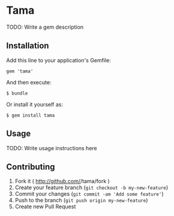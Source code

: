 # Tama

TODO: Write a gem description

## Installation

Add this line to your application's Gemfile:

    gem 'tama'

And then execute:

    $ bundle

Or install it yourself as:

    $ gem install tama

## Usage

TODO: Write usage instructions here

## Contributing

1. Fork it ( http://github.com/<my-github-username>/tama/fork )
2. Create your feature branch (`git checkout -b my-new-feature`)
3. Commit your changes (`git commit -am 'Add some feature'`)
4. Push to the branch (`git push origin my-new-feature`)
5. Create new Pull Request
